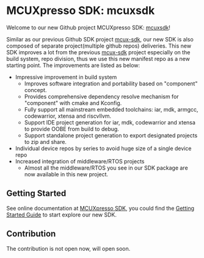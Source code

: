 # MCUXpresso SDK: mcuxsdk

Welcome to our new Github project MCUXpresso SDK: <u>mcuxsdk</u>!

Similar as our previous Github SDK project [mcux-sdk](https://github.com/nxp-mcuxpresso/mcux-sdk), our new SDK is also composed of separate project(multiple github repos) deliveries. This new SDK improves a lot from the previous [mcux-sdk](https://github.com/nxp-mcuxpresso/mcux-sdk) project especially on the build system, repo division, thus we use this new manifest repo as a new starting point. The improvements are listed as below:

- Impressive improvement in build system
  - Improves software integration and portability based on "component" concept.
  - Provides comprehensive dependency resolve mechanism for "component" with cmake and Kconfig.
  - Fully support all mainstream embedded toolchains: iar, mdk, armgcc, codewarrior, xtensa and riscvllvm.
  - Support IDE project generation for iar, mdk, codewarrior and xtensa to provide OOBE from build to debug.
  - Support standalone project generation to export designated projects to zip and share.
- Individual device repos by series to avoid huge size of a single device repo
- Increased integration of middleware/RTOS projects
  - Almost all the middleware/RTOS you see in our SDK package are now available in this new project.

## Getting Started
See online documentation at [MCUXpresso SDK](https://mcuxpresso.nxp.com/mcuxsdk/latest/html/index.html), you could find the [Getting Started Guide](https://mcuxpresso.nxp.com/mcuxsdk/latest/html/gsd/repo.html) to start explore our new SDK.

## Contribution
The contribution is not open now, will open soon.